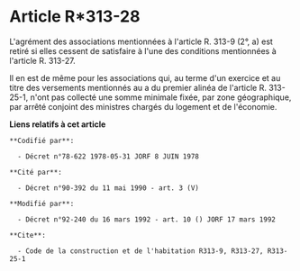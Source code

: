 # Article R*313-28

L'agrément des associations mentionnées à l'article R. 313-9 (2°, a) est retiré si elles cessent de satisfaire à l'une des
conditions mentionnées à l'article R. 313-27.

Il en est de même pour les associations qui, au terme d'un exercice et au titre des versements mentionnés au a du premier
alinéa de l'article R. 313-25-1, n'ont pas collecté une somme minimale fixée, par zone géographique, par arrêté conjoint des
ministres chargés du logement et de l'économie.

**Liens relatifs à cet article**

	**Codifié par**:

	  - Décret n°78-622 1978-05-31 JORF 8 JUIN 1978

	**Cité par**:

	  - Décret n°90-392 du 11 mai 1990 - art. 3 (V)

	**Modifié par**:

	  - Décret n°92-240 du 16 mars 1992 - art. 10 () JORF 17 mars 1992

	**Cite**:

	  - Code de la construction et de l'habitation R313-9, R313-27, R313-25-1
